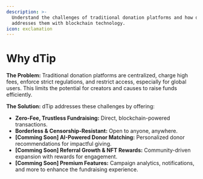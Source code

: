```yaml
---
description: >-
  Understand the challenges of traditional donation platforms and how dTip
  addresses them with blockchain technology.
icon: exclamation
---
```


# Why dTip

**The Problem:** Traditional donation platforms are centralized, charge high fees, enforce strict regulations, and restrict access, especially for global users. This limits the potential for creators and causes to raise funds efficiently.

**The Solution:** dTip addresses these challenges by offering:

* **Zero-Fee, Trustless Fundraising:** Direct, blockchain-powered transactions.
* **Borderless & Censorship-Resistant:** Open to anyone, anywhere.
* **\[Comming Soon] AI-Powered Donor Matching:** Personalized donor recommendations for impactful giving.
* **\[Comming Soon] Referral Growth & NFT Rewards:** Community-driven expansion with rewards for engagement.
* **\[Comming Soon] Premium Features:** Campaign analytics, notifications, and more to enhance the fundraising experience.

